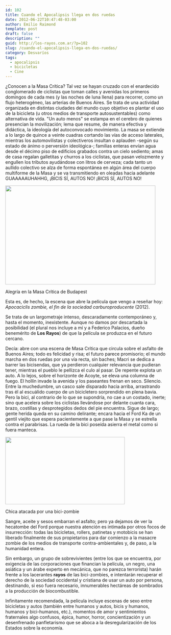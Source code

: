 ```yaml
---
id: 102
title: Cuando el Apocalipsis llega en dos ruedas
date: 2012-06-22T10:47:48-03:00
author: Emilio Raimond
template: post
draft: false
description: ""
guid: http://los-rayos.com.ar/?p=102
slug: /cuando-el-apocalipsis-llega-en-dos-ruedas/
category: Desvaríos
tags:
  - apocalipsis
  - bicicletas
  - Cine
---
```

<p style="text-align: left;">
  ¿Conocen a la Masa Crítica? Tal vez se hayan cruzado con el enardecido conglomerado de ciclistas que toman calles y avenidas los primeros domingos de cada mes (y las noches de luna llena) para recorrer, como un flujo heterogéneo, las arterias de Buenos Aires. Se trata de una actividad organizada en distintas ciudades del mundo cuyo objetivo es plantar el uso de la bicicleta (u otros medios de transporte autosustentables) como alternativa de vida. "Un auto menos" se estampa en el cerebro de quienes presencian la movilización; lema que resume, de manera efectiva y didáctica, la ideología del autoconvocado movimiento. La masa se extiende a lo largo de quince a veinte cuadras cortando las vías de acceso laterales, mientras los automovilistas y colectiveros insultan o aplauden -según su estado de ánimo o perversión ideológica-; familias enteras envían agua desde el décimo piso de edificios grabados contra un cielo sediento; amas de casa regalan galletitas y churros a los ciclistas, que pasan velozmente y engullen los tributos ayudándose con litros de cerveza; cada tanto un aullido colectivo se alza de forma espontánea en algún área del cuerpo multiforme de la Masa y se va transmitiendo en oleadas hacia adelante GUAAAAAUHAHHG, ¡BICIS SÍ, AUTOS NO! ¡BICIS SÍ, AUTOS NO!
</p>

<div style="width: 480px" class="wp-caption aligncenter">
  <img title="La Masa Crítica" src="https://www.minutocorrientes.com.ar/galeria/masa-critica-budapest.jpg" alt="" width="470" height="310" />
  
  <p class="wp-caption-text">
    Alegría en la Masa Crítica de Budapest
  </p>
</div>

Esta es, de hecho, la escena que abre la película que vengo a reseñar hoy: _Apocaciclis zombie, el fin de la sociedad carburoproducente_ (2012).

Se trata de un largometraje intenso, descaradamente contemporáneo y, hasta el momento, inexistente. Aunque no damos por descartada la posibilidad (el plural nos incluye a mí y a Federico Palacios, dueño benemérito de **Los Rayos**) de que la película se produzca en el futuro cercano.

Decía: abre con una escena de Masa Crítica que circula sobre el asfalto de Buenos Aires; todo es felicidad y risa; el futuro parece promisorio; el mundo marcha en dos ruedas por una vía recta, sin baches; Macri se dedica a barrer las bicisendas, que ya perdieron cualquier relevancia que pudieran tener, mientras el pueblo le pellizca el culo al pasar. De repente explota un auto. A lo lejos, sobre el horizonte de Acoyte, se eleva una columna de fuego. El hollín invade la avenida y los paseantes frenan en seco. Silencio. Entre la muchedumbre, un casco sale disparado hacia arriba, arrastrando tras él al escuálido cuerpo de un bicicletero sorprendido en plena bavia. Pero la bici, al contrario de lo que se supondría, no cae a un costado, inerte; sino que acelera sobre los ciclistas llevándose por delante cuanta cara, brazo, costillas y desprotegidos dedos del pie encuentra. Sigue de largo; gente herida queda en su camino delirante; encara hacia el Ford Ka de un gentil viejito que espera pacientemente a que pase la Masa y se estrella contra el parabrisas. La rueda de la bici poseída asierra el metal como si fuera manteca.

<div style="width: 384px" class="wp-caption alignleft">
  <img class=" " title="Roller-girl sangrando" src="https://img21.binimage.org/a3/a3/2f/rollers_girls_1.png" alt="" width="374" height="211" />
  
  <p class="wp-caption-text">
    Chica atacada por una bici-zombie
  </p>
</div>

Sangre, aceite y sesos embarran el asfalto; pero ya dejamos de ver la hecatombe del Ford porque nuestra atención es intimada por otros focos de insurrección: todas las bicicletas, rollers, patinetas y motobicis se han liberado finalmente de sus propietarios para dar comienzo a la masacre zombie de los medios de transporte contra-ambientales y, de paso, a la humanidad entera.

Sin embargo, un grupo de sobrevivientes (entre los que se encuentra, por exigencia de las corporaciones que financian la película, un negro, una asiática y un árabe experto en mecánica, que no parezca terrorista) harán frente a los lacerantes **rayos** de las bici-zombies, e intentarán recuperar el derecho de la sociedad occidental y cristiana de usar un auto por persona, destinando, si eso fuera necesario, innumerables hectáreas de sombrados a la producción de biocombustible.

Infinitamente recomendada, la película incluye escenas de sexo entre bicicletas y autos (también entre humanos y autos, bicis y humanos, humanos y bici-humanos, etc.), momentos de amor y sentimientos fraternales algo confusos, épica, humor, horror, concientización y un desenfrenado panfletarismo que se aboca a la desregularización de los Estados sobre la economía.